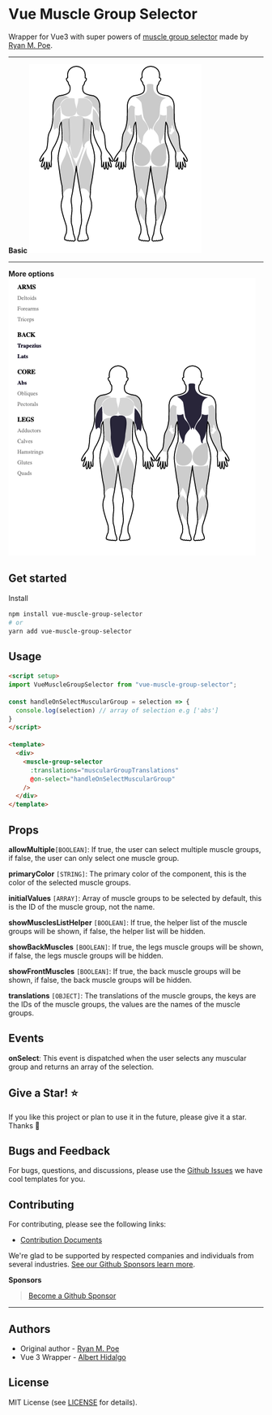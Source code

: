 # Vue Muscle Group Selector

Wrapper for Vue3 with super powers of [muscle group selector](https://codepen.io/baublet/pen/PzjmpL) made by [Ryan M. Poe](https://www.ryanmpoe.com/).

---

**Basic**
![Vue Muscle Group Selector](./docs/main.png)

---

**More options**
![Vue Muscle Group Selector](./docs/main-with-list-and-multiple.png)

## Get started

Install

```bash
npm install vue-muscle-group-selector
# or 
yarn add vue-muscle-group-selector
```

## Usage

```html
<script setup>
import VueMuscleGroupSelector from "vue-muscle-group-selector";

const handleOnSelectMuscularGroup = selection => {
  console.log(selection) // array of selection e.g ['abs']
}
</script>

<template>
  <div>
    <muscle-group-selector
      :translations="muscularGroupTranslations"
      @on-select="handleOnSelectMuscularGroup"
    />
  </div>
</template>

```

## Props

**allowMultiple**`[BOOLEAN]`: If true, the user can select multiple muscle groups, if false, the user can only select one muscle group.

**primaryColor** `[STRING]`: The primary color of the component, this is the color of the selected muscle groups.

**initialValues** `[ARRAY]`:  Array of muscle groups to be selected by default, this is the ID of the muscle group, not the name.

**showMusclesListHelper** `[BOOLEAN]`: If true, the helper list of the muscle groups will be shown, if false, the helper list will be hidden.

**showBackMuscles** `[BOOLEAN]`: If true, the legs muscle groups will be shown, if false, the legs muscle groups will be hidden.

**showFrontMuscles** `[BOOLEAN]`: If true, the back muscle groups will be shown, if false, the back muscle groups will be hidden.

**translations** `[OBJECT]`: The translations of the muscle groups, the keys are the IDs of the muscle groups, the values are the names of the muscle groups.

## Events

**onSelect**: This event is dispatched when the user selects any muscular group and returns an array of the selection.

## Give a Star! ⭐

If you like this project or plan to use it in the future, please give it a star. Thanks 🙏

## Bugs and Feedback

For bugs, questions, and discussions, please use the [Github Issues](https://github.com/itsalb3rt/vue-muscle-group-selector/issues) we have cool templates for you.

## Contributing

For contributing, please see the following links:

 - [Contribution Documents](https://github.com/itsalb3rt/vue-muscle-group-selector/blob/master/CONTRIBUTING.md)

We're glad to be supported by respected companies and individuals from several industries. [See our Github Sponsors learn more](https://github.com/sponsors/itsalb3rt).

**Sponsors**



> [Become a Github Sponsor](https://github.com/sponsors/itsalb3rt)

---

## Authors
  - Original author - [Ryan M. Poe](https://www.ryanmpoe.com/)
 - Vue 3 Wrapper - [Albert Hidalgo](https://github.com/itsalb3rt)

## License
MIT License (see [LICENSE](https://github.com/itsalb3rt/vue-muscle-group-selector/blob/master/LICENSE) for details).